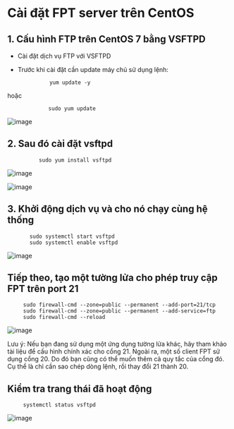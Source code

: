 # Cài đặt FPT server trên CentOS

## 1. Cấu hình FTP trên CentOS 7 bằng VSFTPD
- Cài đặt dịch vụ FTP với VSFTPD
- Trước khi cài đặt cần update máy chủ sử dụng lệnh: 

                yum update -y
                
 hoặc 
 
                 sudo yum update
                 
 ![image](https://user-images.githubusercontent.com/105496635/187586481-d561a9ef-a821-4d33-873a-5cff22f89660.png)
               
                
## 2. Sau đó cài đặt vsftpd

              sudo yum install vsftpd             
                
 ![image](https://user-images.githubusercontent.com/105496635/187587052-4b78d7d7-80ac-422f-9d0e-c17650a5fe4c.png)

![image](https://user-images.githubusercontent.com/105496635/187587182-4c329c75-5b11-4d80-9d19-d2d2f01cf55f.png)
     
 
 ## 3. Khởi động dịch vụ và cho nó chạy cùng hệ thống
 
           sudo systemctl start vsftpd
           sudo systemctl enable vsftpd
 
 
 ![image](https://user-images.githubusercontent.com/105496635/187588183-4041dba8-c6ab-40c6-a328-9aa5f0414e30.png)
 
 ## Tiếp theo, tạo một tường lửa cho phép truy cập FPT trên port 21
  
         sudo firewall-cmd --zone=public --permanent --add-port=21/tcp
         sudo firewall-cmd --zone=public --permanent --add-service=ftp
         sudo firewall-cmd --reload
 
 ![image](https://user-images.githubusercontent.com/105496635/187588561-f2a35bae-588a-4bd9-a4d8-fa3cbb0bfa57.png)

 
 Lưu ý: Nếu bạn đang sử dụng một ứng dụng tường lửa khác, hãy tham khảo tài liệu để cấu hình chính xác cho cổng 21. Ngoài ra, một số client FPT sử dụng cổng 20. Do đó bạn cũng có thể muốn thêm cả quy tắc của cổng đó. Cụ thể là chỉ cần sao chép dòng lệnh, rồi thay đổi 21 thành 20.
 
 ## Kiểm tra trang thái đã hoạt động
  
         systemctl status vsftpd
 
 
 ![image](https://user-images.githubusercontent.com/105496635/187590620-40ec6572-4b47-49b6-b382-bc4d28b4146e.png)

 
 
 
 
 
 
 
 
                
                
